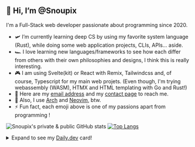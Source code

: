 ## 👋 Hi, I’m @Snoupix

I'm a Full-Stack web developer passionate about programming since 2020.

- 🛩️ I’m currently learning deep CS by using my favorite system language (Rust), while doing some web application projects, CLIs, APIs... aside.
- 🏎️ I love learning new languages/frameworks to see how each differ from others with their own philosophies and designs, I think this is really interesting.
- 🎮 I am using Svelte(kit) or React with Remix, Tailwindcss and, of course, Typescript for my main web projets. (Even though, I'm trying webassembly (WASM), HTMX and HTML templating with Go and Rust!)
- 🎸 Here are my <a href="mailto:samu.dewaele@gmail.com" target="_blank">email address</a> and my [contact page](https://snoupix.dev/contact) to reach me.
- 🌮 Also, I use [Arch](https://archlinux.org/) and [Neovim](https://neovim.io/), btw.
- ⚡ Fun fact, each emoji above is one of my passions apart from programming !

![Snoupix's private & public GitHub stats](https://readmeapi.snoupix.dev/?username=Snoupix&show_icons=true&count_private=true&include_all_commits=true&theme=aura&rank_icon=github)
[![Top Langs](https://readmeapi.snoupix.dev/top-langs/?username=Snoupix&exclude_repo=lifeinvader,qmk_firmware&hide=php,html,css,lua,javascript,vue,qml&layout=compact&theme=aura)](https://github.com/anuraghazra/github-readme-stats)

<details>
  <summary>Expand to see my <a target="_blank" href="https://app.daily.dev/snoupix">Daily.dev</a> card!</summary>
  </br>
  <a target="_blank" href="https://app.daily.dev/snoupix"><img src="https://api.daily.dev/devcards/v2/AbIhwo0XOdNUVjjEu6sag.png?type=default&r=lbd" width="356" alt="Snoupix's Dev Card"/></a>
</details>
